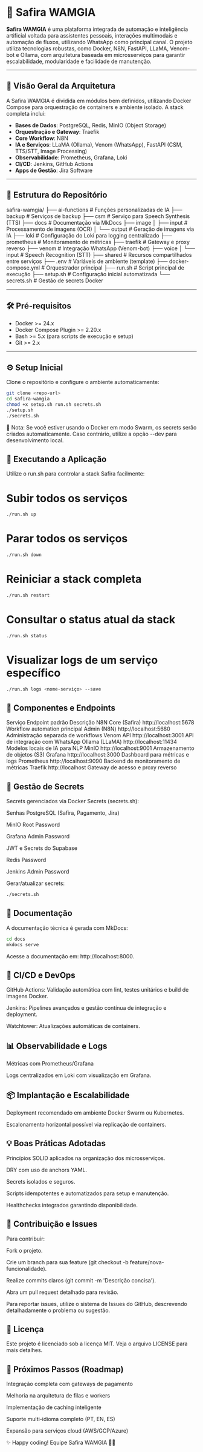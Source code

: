 # 🔷 Safira WAMGIA

**Safira WAMGIA** é uma plataforma integrada de automação e inteligência artificial voltada para assistentes pessoais, interações multimodais e automação de fluxos, utilizando WhatsApp como principal canal. O projeto utiliza tecnologias robustas, como Docker, N8N, FastAPI, LLaMA, Venom-bot e Ollama, com arquitetura baseada em microsserviços para garantir escalabilidade, modularidade e facilidade de manutenção.

---

## 🚀 Visão Geral da Arquitetura

A Safira WAMGIA é dividida em módulos bem definidos, utilizando Docker Compose para orquestração de containers e ambiente isolado. A stack completa inclui:

- **Bases de Dados**: PostgreSQL, Redis, MinIO (Object Storage)
- **Orquestração e Gateway**: Traefik
- **Core Workflow**: N8N
- **IA e Serviços**: LLaMA (Ollama), Venom (WhatsApp), FastAPI (CSM, TTS/STT, Image Processing)
- **Observabilidade**: Prometheus, Grafana, Loki
- **CI/CD**: Jenkins, GitHub Actions
- **Apps de Gestão**: Jira Software

---

## 📂 Estrutura do Repositório
safira-wamgia/ 
├── ai-functions # Funções personalizadas de IA 
├── backup # Serviços de backup 
├── csm # Serviço para Speech Synthesis (TTS) 
├── docs # Documentação via MkDocs 
├── image 
│ ├── input # Processamento de imagens (OCR) 
│ └── output # Geração de imagens via IA 
├── loki # Configuração do Loki para logging centralizado 
├── prometheus # Monitoramento de métricas 
├── traefik # Gateway e proxy reverso 
├── venom # Integração WhatsApp (Venom-bot) 
├── voice 
│ └── input # Speech Recognition (STT) 
├── shared # Recursos compartilhados entre serviços 
├── .env # Variáveis de ambiente (template) 
├── docker-compose.yml # Orquestrador principal 
├── run.sh # Script principal de execução 
├── setup.sh # Configuração inicial automatizada 
└── secrets.sh # Gestão de secrets Docker


---

## 🛠️ Pré-requisitos

- Docker >= 24.x
- Docker Compose Plugin >= 2.20.x
- Bash >= 5.x (para scripts de execução e setup)
- Git >= 2.x

---

## ⚙️ Setup Inicial

Clone o repositório e configure o ambiente automaticamente:

```bash
git clone <repo-url>
cd safira-wamgia
chmod +x setup.sh run.sh secrets.sh
./setup.sh
./secrets.sh
```
🚨 Nota: Se você estiver usando o Docker em modo Swarm, os secrets serão criados automaticamente. Caso contrário, utilize a opção --dev para desenvolvimento local.

## 🐳 Executando a Aplicação
Utilize o run.sh para controlar a stack Safira facilmente:

# Subir todos os serviços
```bash
./run.sh up
```
# Parar todos os serviços
```bash
./run.sh down
```
# Reiniciar a stack completa
```bash
./run.sh restart
```
# Consultar o status atual da stack
```bash
./run.sh status
```
# Visualizar logs de um serviço específico
```bash
./run.sh logs <nome-serviço> --save
```

## 🧩 Componentes e Endpoints

Serviço	Endpoint padrão	Descrição
N8N Core (Safira)	http://localhost:5678	Workflow automation principal
Admin (N8N)	http://localhost:5680	Administração separada de workflows
Venom API	http://localhost:3001	API de integração com WhatsApp
Ollama (LLaMA)	http://localhost:11434	Modelos locais de IA para NLP
MinIO	http://localhost:9001	Armazenamento de objetos (S3)
Grafana	http://localhost:3000	Dashboard para métricas e logs
Prometheus	http://localhost:9090	Backend de monitoramento de métricas
Traefik	http://localhost	Gateway de acesso e proxy reverso

## 🔐 Gestão de Secrets
Secrets gerenciados via Docker Secrets (secrets.sh):

Senhas PostgreSQL (Safira, Pagamento, Jira)

MinIO Root Password

Grafana Admin Password

JWT e Secrets do Supabase

Redis Password

Jenkins Admin Password

Gerar/atualizar secrets:
```bash
./secrets.sh
```

## 📖 Documentação
A documentação técnica é gerada com MkDocs:
```bash
cd docs
mkdocs serve
```
Acesse a documentação em: http://localhost:8000.


## 🔄 CI/CD e DevOps
GitHub Actions: Validação automática com lint, testes unitários e build de imagens Docker.

Jenkins: Pipelines avançados e gestão contínua de integração e deployment.

Watchtower: Atualizações automáticas de containers.

## 📊 Observabilidade e Logs
Métricas com Prometheus/Grafana

Logs centralizados em Loki com visualização em Grafana.

## 📦 Implantação e Escalabilidade
Deployment recomendado em ambiente Docker Swarm ou Kubernetes.

Escalonamento horizontal possível via replicação de containers.

## 💡 Boas Práticas Adotadas
Princípios SOLID aplicados na organização dos microsserviços.

DRY com uso de anchors YAML.

Secrets isolados e seguros.

Scripts idempotentes e automatizados para setup e manutenção.

Healthchecks integrados garantindo disponibilidade.

## 🤝 Contribuição e Issues
Para contribuir:

Fork o projeto.

Crie um branch para sua feature (git checkout -b feature/nova-funcionalidade).

Realize commits claros (git commit -m 'Descrição concisa').

Abra um pull request detalhado para revisão.

Para reportar issues, utilize o sistema de Issues do GitHub, descrevendo detalhadamente o problema ou sugestão.

## 📜 Licença
Este projeto é licenciado sob a licença MIT. Veja o arquivo LICENSE para mais detalhes.

## 🚩 Próximos Passos (Roadmap)
 Integração completa com gateways de pagamento

 Melhoria na arquitetura de filas e workers

 Implementação de caching inteligente

 Suporte multi-idioma completo (PT, EN, ES)

 Expansão para serviços cloud (AWS/GCP/Azure)

✨ Happy coding!
Equipe Safira WAMGIA 🔮🚀